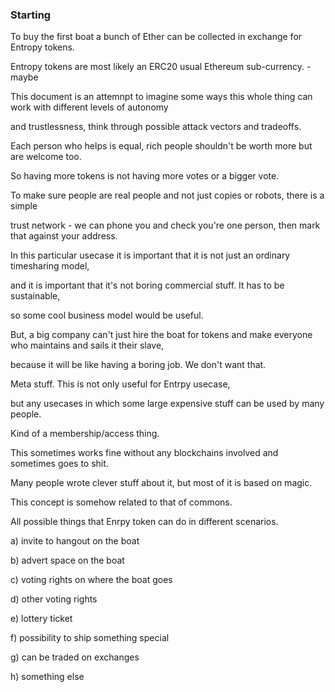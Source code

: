### Starting

To buy the first boat a bunch of Ether can be collected in exchange for Entropy tokens.

Entropy tokens are most likely an ERC20 usual Ethereum sub-currency. - maybe



This document is an attemnpt to imagine some ways this whole thing can work with different levels of autonomy

and trustlessness, think through possible attack vectors and tradeoffs.



Each person who helps is equal, rich people shouldn't be worth more but are welcome too.

So having more tokens is not having more votes or a bigger vote.



To make sure people are real people and not just copies or robots, there is a simple

trust network - we can phone you and check you're one person, then mark that against your address.



In this particular usecase it is important that it is not just an ordinary timesharing model,

and it is important that it's not boring commercial stuff. It has to be sustainable,

so some cool business model would be useful.

But, a big company can't just hire the boat for tokens and make everyone who maintains and sails it their slave,

because it will be like having a boring job. We don't want that.



Meta stuff. This is not only useful for Entrpy usecase,

but any usecases in which some large expensive stuff can be used by many people.

Kind of a membership/access thing.

This sometimes works fine without any blockchains involved and sometimes goes to shit.

Many people wrote clever stuff about it, but most of it is based on magic.

This concept is somehow related to that of commons.



All possible things that Enrpy token can do in different scenarios.

a\) invite to hangout on the boat

b\) advert space on the boat

c\) voting rights on where the boat goes

d\) other voting rights

e\) lottery ticket

f\) possibility to ship something special

g\) can be traded on exchanges

h\) something else



